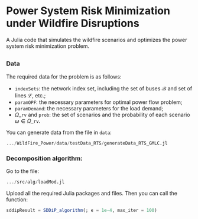 # Power System Risk Minimization under Wildfire Disruptions

A Julia code that simulates the wildfire scenarios and optimizes the power system risk minimization problem. 

## 

### Data 

The required data for the problem is as follows: 

- $\texttt{indexSets}$: the network index set, including the set of buses $\mathcal{B}$ and set of lines $\mathcal{L}$, etc.;
- $\texttt{paramOPF}$: the necessary parameters for optimal power flow problem;
- $\texttt{paramDemand}$: the necessary parameters for the load demand;
- $\Omega\_\texttt{rv}$ and $\texttt{prob}$: the set of scenarios and the probability of each scenario $\omega \in \Omega\_\texttt{rv}$.

You can generate data from the file in $\texttt{data}$:

```julia
.../WildFire_Power/data/testData_RTS/generateData_RTS_GMLC.jl 
```



### Decomposition algorithm:

Go to the file:

```julia
.../src/alg/loadMod.jl
```

Upload all the required Julia packages and files. Then you can call the function: 

```julia
sddipResult = SDDiP_algorithm(; ϵ = 1e-4, max_iter = 100) 
```


